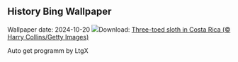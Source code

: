 ## History Bing Wallpaper
Wallpaper date: 2024-10-20
![](https://www.bing.com/th?id=OHR.SmilingSloth_EN-IN6528412181_UHD.jpg&w=1000)Download: [Three-toed sloth in Costa Rica (© Harry Collins/Getty Images)](https://www.bing.com/th?id=OHR.SmilingSloth_EN-IN6528412181_UHD.jpg)

Auto get programm by LtgX
